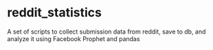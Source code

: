 # reddit_statistics

A set of scripts to collect submission data from reddit, save to db, and analyze it using Facebook Prophet and pandas
